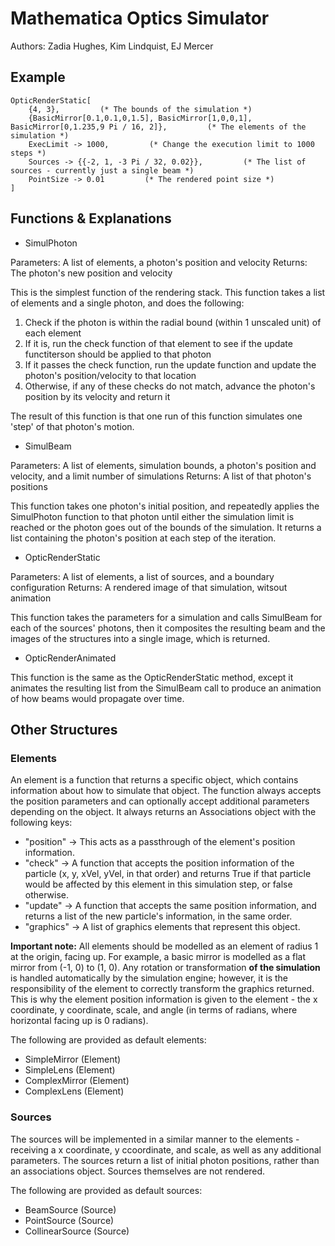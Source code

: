# Mathematica Optics Simulator
Authors:
Zadia Hughes, Kim Lindquist, EJ Mercer

## Example

```
OpticRenderStatic[
    {4, 3},         (* The bounds of the simulation *)
    {BasicMirror[0.1,0.1,0,1.5], BasicMirror[1,0,0,1], BasicMirror[0,1.235,9 Pi / 16, 2]},         (* The elements of the simulation *)
    ExecLimit -> 1000,         (* Change the execution limit to 1000 steps *)
    Sources -> {{-2, 1, -3 Pi / 32, 0.02}},         (* The list of sources - currently just a single beam *)
    PointSize -> 0.01         (* The rendered point size *)
]
```

## Functions & Explanations 

- SimulPhoton

Parameters: A list of elements, a photon's position and velocity
Returns: The photon's new position and velocity

This is the simplest function of the rendering stack. This function takes a list of elements and a single photon, and does the following:
1. Check if the photon is within the radial bound (within 1 unscaled unit) of each element
2. If it is, run the check function of that element to see if the update functiterson should be applied to that photon
3. If it passes the check function, run the update function and update the photon's position/velocity to that location
4. Otherwise, if any of these checks do not match, advance the photon's position by its velocity and return it

The result of this function is that one run of this function simulates one 'step' of that photon's motion.


- SimulBeam

Parameters: A list of elements, simulation bounds, a photon's position and velocity, and a limit number of simulations
Returns: A list of that photon's positions

This function takes one photon's initial position, and repeatedly applies the SimulPhoton function to that photon until either the simulation limit is reached or the photon goes out of the bounds of the simulation. It returns a list containing the photon's position at each step of the iteration.


- OpticRenderStatic

Parameters: A list of elements, a list of sources, and a boundary configuration
Returns: A rendered image of that simulation, witsout animation

This function takes the parameters for a simulation and calls SimulBeam for each of the sources' photons, then it composites the resulting beam and the images of the structures into a single image, which is returned.


- OpticRenderAnimated

This function is the same as the OpticRenderStatic method, except it animates the resulting list from the SimulBeam call to produce an animation of how beams would propagate over time.


## Other Structures

### Elements

An element is a function that returns a specific object, which contains information about how to simulate that object. The function always accepts the position parameters and can optionally accept additional parameters depending on the object. It always returns an Associations object with the following keys:
- "position" -> This acts as a passthrough of the element's position information.
- "check" -> A function that accepts the position information of the particle (x, y, xVel, yVel, in that order) and returns True if that particle would be affected by this element in this simulation step, or false otherwise.
- "update" -> A function that accepts the same position information, and returns a list of the new particle's information, in the same order.
- "graphics" -> A list of graphics elements that represent this object.


**Important note:** All elements should be modelled as an element of radius 1 at the origin, facing up. For example, a basic mirror is modelled as a flat mirror from (-1, 0) to (1, 0). Any rotation or transformation __of the simulation__ is handled automatically by the simulation engine; however, it is the responsibility of the element to correctly transform the graphics returned. This is why the element position information is given to the element - the x coordinate, y coordinate, scale, and angle (in terms of radians, where horizontal facing up is 0 radians).


The following are provided as default elements:

- SimpleMirror (Element)
- SimpleLens (Element)
- ComplexMirror (Element)
- ComplexLens (Element)

### Sources

The sources will be implemented in a similar manner to the elements - receiving a x coordinate, y ccoordinate, and scale, as well as any additional parameters. The sources return a list of initial photon positions, rather than an associations object. Sources themselves are not rendered.


The following are provided as default sources:

- BeamSource (Source)
- PointSource (Source)
- CollinearSource (Source)
